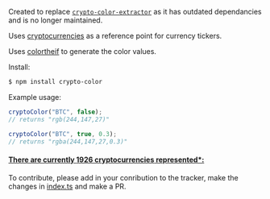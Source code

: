 Created to replace [`crypto-color-extractor`](https://www.npmjs.com/package/crypto-color-extractor) as it has outdated dependancies and is no longer maintained.

Uses [cryptocurrencies](https://www.npmjs.com/package/cryptocurrencies) as a reference point for currency tickers.

Uses [colortheif](https://www.npmjs.com/package/colorthief) to generate the color values.

Install:
```bash
$ npm install crypto-color
```

Example usage:
```ts
cryptoColor("BTC", false);
// returns "rgb(244,147,27)"

cryptoColor("BTC", true, 0.3);
// returns "rgba(244,147,27,0.3)"
```

#### [There are currently **1926 cryptocurrencies** represented\*:](./tracker.md)
To contribute, please add in your conribution to the tracker, make the changes in [index.ts](./src/index.ts) and make a PR.
